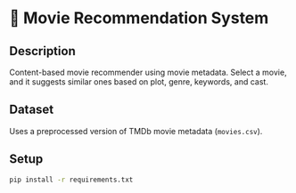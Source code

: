 # 🎥 Movie Recommendation System

## Description
Content-based movie recommender using movie metadata. Select a movie, and it suggests similar ones based on plot, genre, keywords, and cast.

## Dataset
Uses a preprocessed version of TMDb movie metadata (`movies.csv`).

## Setup
```bash
pip install -r requirements.txt
